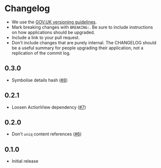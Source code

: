 # Changelog

- We use the [GOV.UK versioning guidelines](https://docs.publishing.service.gov.uk/manual/publishing-a-ruby-gem.html#versioning).
- Mark breaking changes with `BREAKING:`. Be sure to include instructions on how applications should be upgraded.
- Include a link to your pull request.
- Don't include changes that are purely internal. The CHANGELOG should be a
  useful summary for people upgrading their application, not a replication
  of the commit log.

## 0.3.0

* Symbolise details hash ([#8](https://github.com/alphagov/content_block_tools/pull/8))

## 0.2.1

* Loosen ActionView dependency ([#7](https://github.com/alphagov/content_block_tools/pull/7))

## 0.2.0

* Don't `uniq` content references ([#6](https://github.com/alphagov/content_block_tools/pull/6))

## 0.1.0

* Initial release
